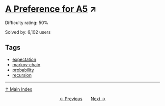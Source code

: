 # [A Preference for A5](https://projecteuler.net/problem=151) ↗️

Difficulty rating: 50%

Solved by: 6,102 users
## Tags

- [expectation](../tags/expectation.md)
- [markov-chain](../tags/markov-chain.md)
- [probability](../tags/probability.md)
- [recursion](../tags/recursion.md)



---

[↑ Main Index](../README.md)


<div align=center><a href='150.md'>← Previous</a> &nbsp;&nbsp; &nbsp;&nbsp;  <a href='152.md'>Next →</a></div>
